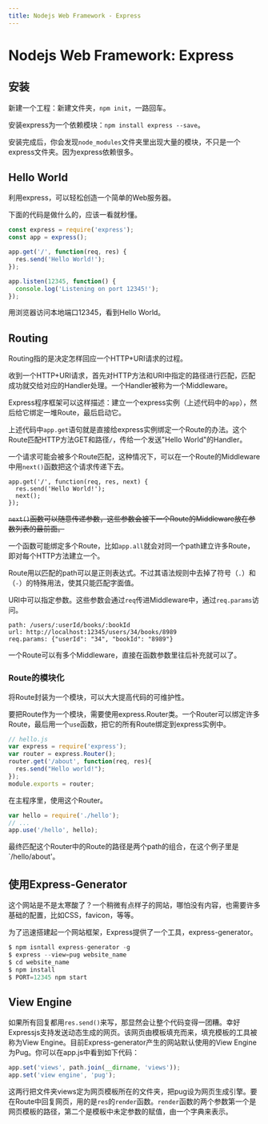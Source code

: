 ```yaml
---
title: Nodejs Web Framework - Express
---
```


# Nodejs Web Framework: Express

## 安装

新建一个工程：新建文件夹，`npm init`，一路回车。

安装express为一个依赖模块：`npm install express --save`。

安装完成后，你会发现`node_modules`文件夹里出现大量的模块，不只是一个express文件夹。因为express依赖很多。

## Hello World

利用express，可以轻松创造一个简单的Web服务器。

下面的代码是做什么的，应该一看就秒懂。

```javascript
const express = require('express');
const app = express();

app.get('/', function(req, res) {
  res.send('Hello World!');
});

app.listen(12345, function() {
  console.log('Listening on port 12345!');
});
```

用浏览器访问本地端口12345，看到Hello World。

## Routing

Routing指的是决定怎样回应一个HTTP+URI请求的过程。

收到一个HTTP+URI请求，首先对HTTP方法和URI中指定的路径进行匹配，匹配成功就交给对应的Handler处理。一个Handler被称为一个Middleware。

Express程序框架可以这样描述：建立一个express实例（上述代码中的`app`），然后给它绑定一堆Route，最后启动它。

上述代码中`app.get`语句就是直接给express实例绑定一个Route的办法。这个Route匹配HTTP方法GET和路径`/`，传给一个发送"Hello World"的Handler。

一个请求可能会被多个Route匹配，这种情况下，可以在一个Route的Middleware中用`next()`函数把这个请求传递下去。

```
app.get('/', function(req, res, next) {
  res.send('Hello World!');
  next();
});
```

~~`next()`函数可以随意传递参数，这些参数会被下一个Route的Middleware放在参数列表的最前面。~~

一个函数可能绑定多个Route，比如`app.all`就会对同一个path建立许多Route，即对每个HTTP方法建立一个。

Route用以匹配的path可以是正则表达式。不过其语法规则中去掉了符号（`.`）和（`-`）的特殊用法，使其只能匹配字面值。

URI中可以指定参数。这些参数会通过`req`传进Middleware中，通过`req.params`访问。

```
path: /users/:userId/books/:bookId
url: http://localhost:12345/users/34/books/8989
req.params: {"userId": "34", "bookId": "8989"}
```

一个Route可以有多个Middleware，直接在函数参数里往后补充就可以了。

### Route的模块化

将Route封装为一个模块，可以大大提高代码的可维护性。

要把Route作为一个模块，需要使用express.Router类。一个Router可以绑定许多Route，最后用一个`use`函数，把它的所有Route绑定到express实例中。

```javascript
// hello.js
var express = require('express');
var router = express.Router();
router.get('/about', function(req, res){
  res.send("Hello world!");
});
module.exports = router;
```

在主程序里，使用这个Router。

```javascript
var hello = require('./hello');
// ...
app.use('/hello', hello);
```

最终匹配这个Router中的Route的路径是两个path的组合，在这个例子里是`/hello/about'。

## 使用Express-Generator

这个网站是不是太寒酸了？一个稍微有点样子的网站，哪怕没有内容，也需要许多基础的配置，比如CSS，favicon，等等。

为了迅速搭建起一个网站框架，Express提供了一个工具，express-generator。

```javascript
$ npm isntall express-generator -g
$ express --view=pug website_name
$ cd website_name
$ npm install
$ PORT=12345 npm start
```

## View Engine

如果所有回复都用`res.send()`来写，那显然会让整个代码变得一团糟。幸好Expressjs支持发送动态生成的网页。该网页由模板填充而来，填充模板的工具被称为View Engine。目前Express-generator产生的网站默认使用的View Engine为Pug。你可以在app.js中看到如下代码：

```javascript
app.set('views', path.join(__dirname, 'views'));
app.set('view engine', 'pug');
```

这两行把文件夹views定为网页模板所在的文件夹，把pug设为网页生成引擎。要在Route中回复网页，用的是`res`的`render`函数。`render`函数的两个参数第一个是网页模板的路径，第二个是模板中未定参数的赋值，由一个字典来表示。
